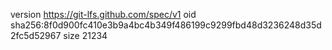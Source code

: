 version https://git-lfs.github.com/spec/v1
oid sha256:8f0d900fc410e3b9a4bc4b349f486199c9299fbd48d3236248d35d2fc5d52967
size 21234
